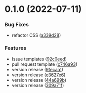# 0.1.0 (2022-07-11)


### Bug Fixes

* refactor CSS ([a339d28](https://github.com/cryptoverseWeb3/Cryptoverse/commit/a339d285419039f7c30ee7f32af9442aca3fc174))


### Features

* Issue templates ([92c0eed](https://github.com/cryptoverseWeb3/Cryptoverse/commit/92c0eed14f34c05ce4a411ad07f58a350868c33c))
* pull request template ([c746a93](https://github.com/cryptoverseWeb3/Cryptoverse/commit/c746a934e18a540b4546a8323562cdaddeed22c6))
* version release ([9fecaa1](https://github.com/cryptoverseWeb3/Cryptoverse/commit/9fecaa1675dc6002dca56d18e773bab0440fa613))
* version release ([e3627e6](https://github.com/cryptoverseWeb3/Cryptoverse/commit/e3627e6bd989884df5b98bf6bb64053e6124fd89))
* version release ([44a699b](https://github.com/cryptoverseWeb3/Cryptoverse/commit/44a699b63d7058acdb0438d3450cd886c5e61688))
* version release ([309a71f](https://github.com/cryptoverseWeb3/Cryptoverse/commit/309a71feab3774d6a6fe30521e1dadac920faa10))



